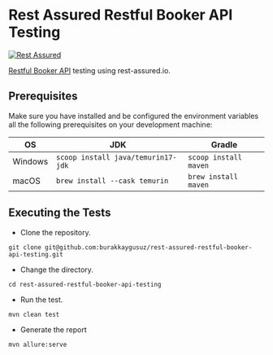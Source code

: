 # Rest Assured Restful Booker API Testing

[![Rest Assured](https://img.shields.io/maven-central/v/io.rest-assured/kotlin-extensions?color=3CB371&label=rest-assured&logo=rest-assured&logoColor=3CB371&style=for-the-badge)](https://rest-assured.io/)

[Restful Booker API](https://restful-booker.herokuapp.com) testing using rest-assured.io.

## Prerequisites

Make sure you have installed and be configured the environment variables all the following prerequisites on your
development machine:

| OS      | JDK                                | Gradle                |
|---------|------------------------------------|-----------------------|
| Windows | `scoop install java/temurin17-jdk` | `scoop install maven` |
| macOS   | `brew install --cask temurin`      | `brew install maven`  |

## Executing the Tests

- Clone the repository.

```shell
git clone git@github.com:burakkaygusuz/rest-assured-restful-booker-api-testing.git
```

- Change the directory.

```shell
cd rest-assured-restful-booker-api-testing
```

- Run the test.

```shell
mvn clean test
```

- Generate the report

```shell
mvn allure:serve
```
